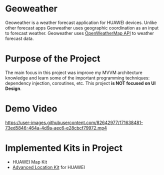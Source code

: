 # Geoweather
  Geoweather is a weather forecast application for HUAWEI devices. Unlike other forecast apps Geoweather uses geographic coordination as an input to forecast weather. Geoweather uses [OpenWeatherMap API](https://openweathermap.org/api) to weather forecast data.

# Purpose of the Project
  The main focus in this project was improve my MVVM architecture knowledge and learn some of the important programming techniques: dependency injection, coroutines, etc. This project **is NOT focused on UI Design**.

# Demo Video
https://user-images.githubusercontent.com/82642977/171638481-73ed5846-464a-4d9a-aec6-e28cbcf79972.mp4

# Implemented Kits in Project
-  HUAWEI Map Kit
-  [Advanced Location Kit](https://github.com/talhaoz/advanced-location) for HUAWEI
